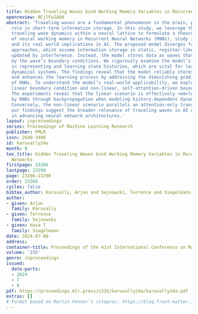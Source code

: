 ```yaml
---
title: Hidden Traveling Waves bind Working Memory Variables in Recurrent Neural Networks
openreview: NCjlFw1Ab0
abstract: 'Traveling waves are a fundamental phenomenon in the brain, playing a crucial
  role in short-term information storage. In this study, we leverage the concept of
  traveling wave dynamics within a neural lattice to formulate a theoretical model
  of neural working memory in Recurrent Neural Networks (RNNs), study its properties,
  and its real world implications in AI. The proposed model diverges from traditional
  approaches, which assume information storage in static, register-like locations
  updated by interference. Instead, the model stores data as waves that is updated
  by the wave’s boundary conditions. We rigorously examine the model’s capabilities
  in representing and learning state histories, which are vital for learning history-dependent
  dynamical systems. The findings reveal that the model reliably stores external information
  and enhances the learning process by addressing the diminishing gradient problem
  of RNNs. To understand the model’s real-world applicability, we explore two cases:
  linear boundary condition and non-linear, self-attention-driven boundary condition.
  The experiments reveal that the linear scenario is effectively <em>learned</em>
  by RNNs through backpropagation when modeling history-dependent dynamical systems.
  Conversely, the non-linear scenario parallels an attention-only transformer. Collectively,
  our findings suggest the broader relevance of traveling waves in AI and its potential
  in advancing neural network architectures.'
layout: inproceedings
series: Proceedings of Machine Learning Research
publisher: PMLR
issn: 2640-3498
id: karuvally24a
month: 0
tex_title: Hidden Traveling Waves bind Working Memory Variables in Recurrent Neural
  Networks
firstpage: 23266
lastpage: 23290
page: 23266-23290
order: 23266
cycles: false
bibtex_author: Karuvally, Arjun and Sejnowski, Terrence and Siegelmann, Hava T
author:
- given: Arjun
  family: Karuvally
- given: Terrence
  family: Sejnowski
- given: Hava T
  family: Siegelmann
date: 2024-07-08
address:
container-title: Proceedings of the 41st International Conference on Machine Learning
volume: '235'
genre: inproceedings
issued:
  date-parts:
  - 2024
  - 7
  - 8
pdf: https://proceedings.mlr.press/v235/karuvally24a/karuvally24a.pdf
extras: []
# Format based on Martin Fenner's citeproc: https://blog.front-matter.io/posts/citeproc-yaml-for-bibliographies/
---
```

